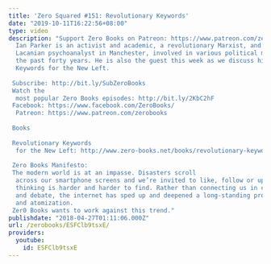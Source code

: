 ```yaml
---
title: 'Zero Squared #151: Revolutionary Keywords'
date: "2019-10-11T16:22:56+08:00"
type: video
description: "Support Zero Books on Patreon: https://www.patreon.com/zerobooks
  Ian Parker is an activist and academic, a revolutionary Marxist, and practising
  Lacanian psychoanalyst in Manchester, involved in various political movements in
  the past forty years. He is also the guest this week as we discuss his book Revolutionary
  Keywords for the New Left.  Subscribe: http://bit.ly/SubZeroBooks Watch the
  most popular Zero Books episodes: http://bit.ly/2KbC2hF Facebook: https://www.facebook.com/ZeroBooks/
  Patreon: https://www.patreon.com/zerobooks  Books  Revolutionary Keywords
  for the New Left: http://www.zero-books.net/books/revolutionary-keywords-new-left
   Zero Books Manifesto:  The modern world is at an impasse. Disasters scroll
  across our smartphone screens and we’re invited to like, follow or upvote, but critical
  thinking is harder and harder to find. Rather than connecting us in common struggle
  and debate, the internet has sped up and deepened a long-standing process of alienation
  and atomization. Zer0 Books wants to work against this trend."
publishdate: "2018-04-27T01:11:06.000Z"
url: /zerobooks/ESFClb9tsxE/
providers:
  youtube:
    id: ESFClb9tsxE
---
```

